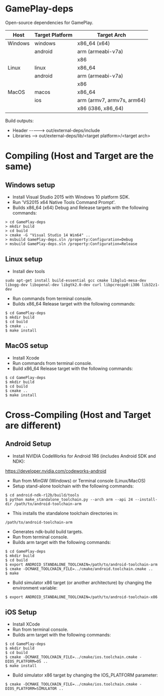 GamePlay-deps
=============

Open-source dependencies for GamePlay.

| Host     | Target Platform             | Target Arch                            
|----------|-----------------------------|----------------------------------------
| Windows  | windows                     | x86_64 (x64)
|          | android                     | arm (armeabi-v7a)
|          |                             | x86
| Linux    | linux                       | x86_64
|          | android                     | arm (armeabi-v7a)
|          |                             | x86
| MacOS    | macos                       | x86_64                                 
|          | ios                         | arm (armv7, armv7s, arm64) 
|          |                             | x86 (i386, x86_64)

Build outputs:

* Header ----->     out/external-deps/include
* Libraries -->     out/external-deps/lib/\<target platform\>/\<target arch\>

# Compiling (Host and Target are the same)

## Windows setup
* Install Visual Studio 2015 with Windows 10 platform SDK.
* Run 'VS2015 x64 Native Tools Command Prompt'. 
* Builds x86_64 (x64) Debug and Release targets with the following commands:

```
> cd GamePlay-deps
> mkdir build
> cd build
> cmake -G "Visual Studio 14 Win64" ..
> msbuild GamePlay-deps.sln /property:Configuration=Debug
> msbuild GamePlay-deps.sln /property:Configuration=Release
```

## Linux setup
* Install dev tools
```
sudo apt-get install build-essential gcc cmake libglu1-mesa-dev libogg-dev libopenal-dev libgtk2.0-dev curl libpcrecpp0:i386 lib32z1-dev
```
* Run commands from terminal console.
* Builds x86_64 Release target with the following commands:

```
$ cd GamePlay-deps
$ mkdir build
$ cd build
$ cmake ..
$ make install

```

## MacOS setup

* Install Xcode
* Run commands from terminal console.
* Build x86_64 Release target with the following commands:

```
$ cd GamePlay-deps
$ mkdir build
$ cd build
$ cmake ..
$ make install

```

# Cross-Compiling (Host and Target are different)

## Android Setup

* Install NVIDIA CodeWorks for Android 1R6 (includes Android SDK and NDK):

https://developer.nvidia.com/codeworks-android
* Run from MinGW (Windows) or Terminal console (Linux/MacOS) 
* Setup stand-alone toolchain with the following commands:

```
$ cd android-ndk-r12b/build/tools
$ python make_standalone_toolchain.py --arch arm --api 24 --install-dir /path/to/android-toolchain-arm
```
* This installs the standalone toolchain directories in:

```
/path/to/android-toolchain-arm
```
* Generates ndk-build build targets.
* Run from terminal console.
* Builds arm target with the following commands:

```
$ cd GamePlay-deps
$ mkdir build
$ cd build
$ export ANDROID_STANDALONE_TOOLCHAIN=/path/to/android-toolchain-arm
$ cmake -DCMAKE_TOOLCHAIN_FILE=../cmake/android.toolchain.cmake ..
$ make
```
* Build simulator x86 target (or another architecture) by changing the environment variable:

` $ export ANDROID_STANDALONE_TOOLCHAIN=/path/to/android-toolchain-x86 `


## iOS Setup

* Install XCode
* Run from terminal console.
* Builds arm target with the following commands:

```
$ cd GamePlay-deps
$ mkdir build
$ cd build
$ cmake -DCMAKE_TOOLCHAIN_FILE=../cmake/ios.toolchain.cmake -DIOS_PLATFORM=OS ..
$ make install
```
* Build simulator x86 target by changing the IOS_PLATFORM parameter:

` $ cmake -DCMAKE_TOOLCHAIN_FILE=../cmake/ios.toolchain.cmake -DIOS_PLATFORM=SIMULATOR .. `
